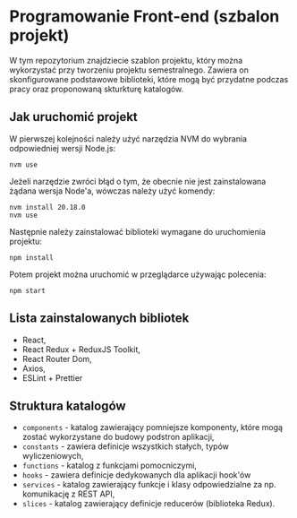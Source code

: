 # Programowanie Front-end (szbalon projekt)

W tym repozytorium znajdziecie szablon projektu, który można wykorzystać przy tworzeniu projektu semestralnego. Zawiera on skonfigurowane podstawowe biblioteki, które mogą być przydatne podczas pracy oraz proponowaną skturkturę katalogów.

## Jak uruchomić projekt

W pierwszej kolejności należy użyć narzędzia NVM do wybrania odpowiedniej wersji Node.js:
```shell
nvm use
```

Jeżeli narzędzie zwróci błąd o tym, że obecnie nie jest zainstalowana żądana wersja Node'a, wówczas należy użyć komendy:
```shell
nvm install 20.18.0
nvm use
```

Następnie należy zainstalować biblioteki wymagane do uruchomienia projektu:
```shell
npm install
```

Potem projekt można uruchomić w przeglądarce używając polecenia:
```shell
npm start
```

## Lista zainstalowanych bibliotek

* React,
* React Redux + ReduxJS Toolkit,
* React Router Dom,
* Axios,
* ESLint + Prettier

## Struktura katalogów

* `components` - katalog zawierający pomniejsze komponenty, które mogą zostać wykorzystane do budowy podstron aplikacji,
* `constants` - zawiera definicje wszystkich stałych, typów wyliczeniowych,
* `functions` - katalog z funkcjami pomocniczymi,
* `hooks` - zawiera definicje dedykowanych dla aplikacji hook'ów
* `services` - katalog zawierający funkcje i klasy odpowiedzialne za np. komunikację z REST API,
* `slices` - katalog zawierający definicje reducerów (biblioteka Redux).


